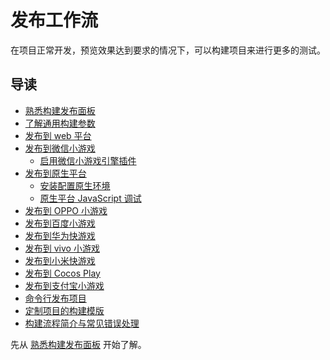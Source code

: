 # 发布工作流

在项目正常开发，预览效果达到要求的情况下，可以构建项目来进行更多的测试。

## 导读

- [熟悉构建发布面板](build-panel.md)
- [了解通用构建参数](build-options.md)
- [发布到 web 平台](publish-web.md)
- [发布到微信小游戏](publish-wechatgame.md)
  - [启用微信小游戏引擎插件](wechatgame-plugin.md)
- [发布到原生平台](publish-native.md)
  - [安装配置原生环境](setup-native-development.md)
  - [原生平台 JavaScript 调试](debug-jsb.md)
- [发布到 OPPO 小游戏](publish-oppo-mini-game.md)
- [发布到百度小游戏](publish-baidu-mini-game.md)
- [发布到华为快游戏](publish-huawei-mini-game.md)
- [发布到 vivo 小游戏](publish-vivo-mini-game.md)
- [发布到小米快游戏](publish-xiaomi-quick-game.md)
- [发布到 Cocos Play](publish-cocos-play.md)
- [发布到支付宝小游戏](publish-alipay-mini-game.md)
- [命令行发布项目](publish-in-command-line.md)
- [定制项目的构建模版](custom-project-build-template.md)
- [构建流程简介与常见错误处理](build-guide.md)

先从 [熟悉构建发布面板](build-panel.md) 开始了解。